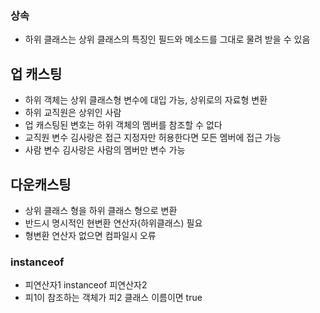 ### 상속
- 하위 클래스는 상위 클래스의 특징인 필드와 메소드를 그대로 물려 받을 수 있음

## 업 캐스팅
- 하위 객체는 상위 클래스형 변수에 대입 가능, 상위로의 자료형 변환
- 하위 교직원은 상위인 사람
- 업 캐스팅된 변호는 하위 객체의 멤버를 참조할 수 없다
- 교직원 변수 김사랑은 접근 지정자만 허용한다면 모든 멤버에 접근 가능
- 사람 변수 김사랑은 사람의 멤버만 변수 가능

## 다운캐스팅
- 상위 클래스 형을 하위 클래스 형으로 변환
- 반드시 명시적인 현변환 연산자(하위클래스) 필요
- 형변환 연산자 없으면 컴파일시 오류

### instanceof
- 피연산자1 instanceof 피연산자2
- 피1이 참조하는 객체가 피2 클래스 이름이면 true